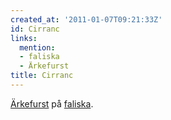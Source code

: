 ```yaml
---
created_at: '2011-01-07T09:21:33Z'
id: Cirranc
links:
  mention:
  - faliska
  - Ärkefurst
title: Cirranc
---
```


[Ärkefurst] på [faliska].

  [Ärkefurst]: Ärkefurst
  [faliska]: faliska